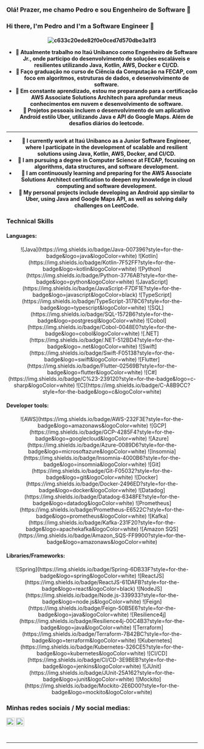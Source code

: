 ### Olá! Prazer, me chamo Pedro e sou Engenheiro de Software 👋

### Hi there, I'm Pedro and I'm a Software Engineer 👋

<h4 align="center">
 
![c633c20ede82f0e0ced7d570dbe3a1f3](https://user-images.githubusercontent.com/70382532/138322189-2db8df52-9dcb-40a0-88a8-c365466bd33d.gif)


- 🔭 Atualmente trabalho no Itaú Unibanco como Engenheiro de Software Jr., onde participo do desenvolvimento de soluções escaláveis e resilientes utilizando **Java**, **Kotlin**, **AWS**, **Docker** e **CI/CD**.
- 🌱 Faço graduação no curso de Ciência da Computação na FECAP, com foco em **algoritmos**, **estruturas de dados**, e **desenvolvimento de software**.
- 🚀 Em constante aprendizado, estou me preparando para a certificação **AWS Associate Solutions Architech** para aprofundar meus conhecimentos em nuvem e desenvolvimento de software.
- 💼 Projetos pessoais incluem o desenvolvimento de um **aplicativo Android** estilo **Uber**, utilizando **Java** e **API do Google Maps**. Além de desafios diários do leetcode.
------------------------------------------------------------------------------------------------------------------------------------------------------------------------------------------------
- 🔭 I currently work at Itaú Unibanco as a Junior Software Engineer, where I participate in the development of scalable and resilient solutions using **Java**, **Kotlin**, **AWS**, **Docker**, and **CI/CD**.
- 🌱 I am pursuing a degree in Computer Science at FECAP, focusing on **algorithms**, **data structures**, and **software development**.
- 🚀 I am continuously learning and preparing for the **AWS Associate Solutions Architect** certification to deepen my knowledge in cloud computing and software development.
- 💼 My personal projects include developing an **Android app** similar to **Uber**, using **Java** and **Google Maps API**, as well as solving daily challenges on LeetCode.


### Technical Skills

#### Languages:
<p align="center">
  ![Java](https://img.shields.io/badge/Java-007396?style=for-the-badge&logo=java&logoColor=white)
  ![Kotlin](https://img.shields.io/badge/Kotlin-7F52FF?style=for-the-badge&logo=kotlin&logoColor=white)
  ![Python](https://img.shields.io/badge/Python-3776AB?style=for-the-badge&logo=python&logoColor=white)
  ![JavaScript](https://img.shields.io/badge/JavaScript-F7DF1E?style=for-the-badge&logo=javascript&logoColor=black)
  ![TypeScript](https://img.shields.io/badge/TypeScript-3178C6?style=for-the-badge&logo=typescript&logoColor=white)
  ![SQL](https://img.shields.io/badge/SQL-1572B6?style=for-the-badge&logo=postgresql&logoColor=white)
  ![Cobol](https://img.shields.io/badge/Cobol-0048E0?style=for-the-badge&logo=cobol&logoColor=white)
  ![.NET](https://img.shields.io/badge/.NET-512BD4?style=for-the-badge&logo=.net&logoColor=white)
  ![Swift](https://img.shields.io/badge/Swift-F05138?style=for-the-badge&logo=swift&logoColor=white)
  ![Flutter](https://img.shields.io/badge/Flutter-02569B?style=for-the-badge&logo=flutter&logoColor=white)
  ![C#](https://img.shields.io/badge/C%23-239120?style=for-the-badge&logo=c-sharp&logoColor=white)
  ![C](https://img.shields.io/badge/C-A8B9CC?style=for-the-badge&logo=c&logoColor=white)
</p>

#### Developer tools:
<p align="center">
  ![AWS](https://img.shields.io/badge/AWS-232F3E?style=for-the-badge&logo=amazonaws&logoColor=white)
  ![GCP](https://img.shields.io/badge/GCP-4285F4?style=for-the-badge&logo=googlecloud&logoColor=white)
  ![Azure](https://img.shields.io/badge/Azure-0089D6?style=for-the-badge&logo=microsoftazure&logoColor=white)
  ![Insomnia](https://img.shields.io/badge/Insomnia-4000B6?style=for-the-badge&logo=insomnia&logoColor=white)
  ![Git](https://img.shields.io/badge/Git-F05032?style=for-the-badge&logo=git&logoColor=white)
  ![Docker](https://img.shields.io/badge/Docker-2496ED?style=for-the-badge&logo=docker&logoColor=white)
  ![Datadog](https://img.shields.io/badge/Datadog-6348FE?style=for-the-badge&logo=datadog&logoColor=white)
  ![Prometheus](https://img.shields.io/badge/Prometheus-E6522C?style=for-the-badge&logo=prometheus&logoColor=white)
  ![Kafka](https://img.shields.io/badge/Kafka-231F20?style=for-the-badge&logo=apachekafka&logoColor=white)
  ![Amazon SQS](https://img.shields.io/badge/Amazon_SQS-FF9900?style=for-the-badge&logo=amazonaws&logoColor=white)
</p>

#### Libraries/Frameworks:
<p align="center">
  ![Spring](https://img.shields.io/badge/Spring-6DB33F?style=for-the-badge&logo=spring&logoColor=white)
  ![ReactJS](https://img.shields.io/badge/ReactJS-61DAFB?style=for-the-badge&logo=react&logoColor=black)
  ![NodeJS](https://img.shields.io/badge/Node.js-339933?style=for-the-badge&logo=node.js&logoColor=white)
  ![Feign](https://img.shields.io/badge/Feign-50B5E6?style=for-the-badge&logo=java&logoColor=white)
  ![Resilience4j](https://img.shields.io/badge/Resilience4j-00C4B3?style=for-the-badge&logo=java&logoColor=white)
  ![Terraform](https://img.shields.io/badge/Terraform-7B42BC?style=for-the-badge&logo=terraform&logoColor=white)
  ![Kubernetes](https://img.shields.io/badge/Kubernetes-326CE5?style=for-the-badge&logo=kubernetes&logoColor=white)
  ![CI/CD](https://img.shields.io/badge/CI/CD-3E9BEB?style=for-the-badge&logo=jenkins&logoColor=white)
  ![JUnit](https://img.shields.io/badge/JUnit-25A162?style=for-the-badge&logo=junit&logoColor=white)
  ![Mockito](https://img.shields.io/badge/Mockito-2E6D00?style=for-the-badge&logo=mockito&logoColor=white)
</p>


### Minhas redes sociais / My social medias:

[<img align="left" alt="codeSTACKr | LinkedIn" width="22px" src="https://cdn.jsdelivr.net/npm/simple-icons@v3/icons/linkedin.svg" />][linkedin]
[<img align="left" alt="GitHub | Pedro Lemos" width="22px" src="https://cdn.jsdelivr.net/npm/simple-icons@v3/icons/github.svg" />][github]

<br />
<br />
<br />

---

[linkedin]: https://www.linkedin.com/in/pedro-lemos-a7b77b192/
[github]: https://github.com/Pedro-Lemos
